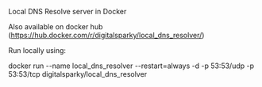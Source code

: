 Local DNS Resolve server in Docker

Also available on docker hub (https://hub.docker.com/r/digitalsparky/local_dns_resolver/)

Run locally using:

docker run --name local_dns_resolver --restart=always -d -p 53:53/udp -p 53:53/tcp digitalsparky/local_dns_resolver
